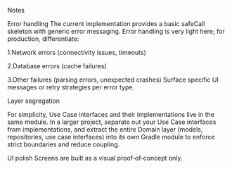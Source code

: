 Notes 

Error handling
  The current implementation provides a basic safeCall skeleton with generic error messaging.
  Error handling is very light here; for production, differentiate:

  1.Network errors (connectivity issues, timeouts)

  2.Database errors (cache failures)

  3.Other failures (parsing errors, unexpected crashes)
    Surface specific UI messages or retry strategies per error type.

Layer segregation

  For simplicity, Use Case interfaces and their implementations live in the same module.
  In a larger project, separate out your Use Case interfaces from implementations, and extract the entire Domain layer (models, repositories, use case interfaces) into its own Gradle module to enforce strict boundaries and reduce coupling.

UI polish
  Screens are built as a visual proof‑of‑concept only.

